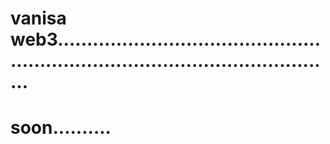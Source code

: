 # vanisa web3.....................................................................................................
# soon..........
